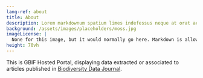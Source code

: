 ```yaml
---
lang-ref: about
title: About
description: Lorem markdownum spatium limes indefessus neque at orat aestuat
background: /assets/images/placeholders/moss.jpg
imageLicense: |
  None for this image, but it would normally go here. Markdown is allowed.
height: 70vh
---
```


This is GBIF Hosted Portal, displaying data extracted or associated to articles published in [Biodiversity Data Journal](https://bdj.pensoft.net/).
